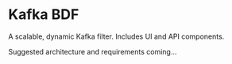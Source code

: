 # Kafka BDF

A scalable, dynamic Kafka filter. Includes UI and API components.

Suggested architecture and requirements coming...